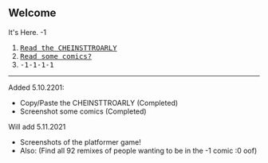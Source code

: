 ## Welcome
It's Here. -1

1. [<kbd>Read the CHEINSTTROARLY</kbd>](/TheCHEINSTTROARLY/Contents)
2. [<kbd>Read some comics?</kbd>](/ComicSketch/Contents)
3. <kbd>-1-1-1-1</kbd>

---

Added 5.10.2201:  
- Copy/Paste the CHEINSTTROARLY (Completed)
- Screenshot some comics (Completed)

Will add 5.11.2021
- Screenshots of the platformer game!
- Also: (Find all 92 remixes of people wanting to be in the -1 comic :0 oof)
